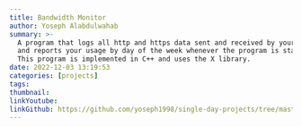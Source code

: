 ```yaml
---
title: Bandwidth Monitor
author: Yoseph Alabdulwahab
summary: >-
  A program that logs all http and https data sent and received by your computer
  and reports your usage by day of the week whenever the program is started.
  This program is implemented in C++ and uses the X library.
date: 2022-12-03 13:19:53
categories: [projects]
tags:
thumbnail:
linkYoutube:
linkGithub: https://github.com/yoseph1998/single-day-projects/tree/master/bwmonitor
---
```


